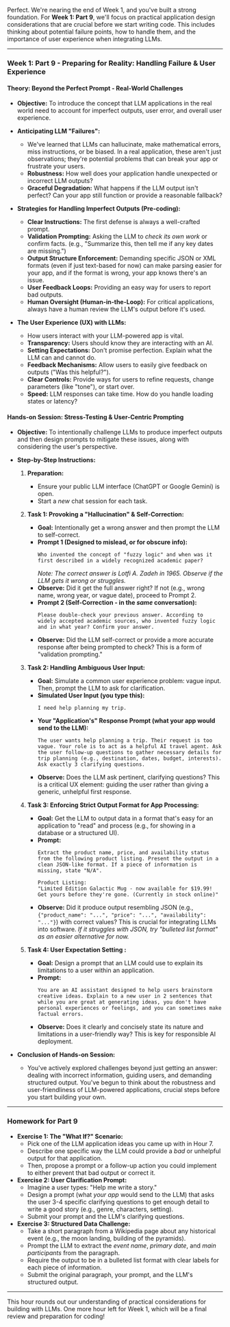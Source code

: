 Perfect. We're nearing the end of Week 1, and you've built a strong foundation. For **Week 1: Part 9**, we'll focus on practical application design considerations that are crucial before we start writing code. This includes thinking about potential failure points, how to handle them, and the importance of user experience when integrating LLMs.

-----

### **Week 1: Part 9 - Preparing for Reality: Handling Failure & User Experience**

#### **Theory: Beyond the Perfect Prompt - Real-World Challenges**

  * **Objective:** To introduce the concept that LLM applications in the real world need to account for imperfect outputs, user error, and overall user experience.

  * **Anticipating LLM "Failures":**

      * We've learned that LLMs can hallucinate, make mathematical errors, miss instructions, or be biased. In a real application, these aren't just observations; they're potential problems that can break your app or frustrate your users.
      * **Robustness:** How well does your application handle unexpected or incorrect LLM outputs?
      * **Graceful Degradation:** What happens if the LLM output isn't perfect? Can your app still function or provide a reasonable fallback?

  * **Strategies for Handling Imperfect Outputs (Pre-coding):**

      * **Clear Instructions:** The first defense is always a well-crafted prompt.
      * **Validation Prompting:** Asking the LLM to *check its own work* or confirm facts. (e.g., "Summarize this, then tell me if any key dates are missing.")
      * **Output Structure Enforcement:** Demanding specific JSON or XML formats (even if just text-based for now) can make parsing easier for your app, and if the format is wrong, your app knows there's an issue.
      * **User Feedback Loops:** Providing an easy way for users to report bad outputs.
      * **Human Oversight (Human-in-the-Loop):** For critical applications, always have a human review the LLM's output before it's used.

  * **The User Experience (UX) with LLMs:**

      * How users interact with your LLM-powered app is vital.
      * **Transparency:** Users should know they are interacting with an AI.
      * **Setting Expectations:** Don't promise perfection. Explain what the LLM can and cannot do.
      * **Feedback Mechanisms:** Allow users to easily give feedback on outputs ("Was this helpful?").
      * **Clear Controls:** Provide ways for users to refine requests, change parameters (like "tone"), or start over.
      * **Speed:** LLM responses can take time. How do you handle loading states or latency?

#### **Hands-on Session: Stress-Testing & User-Centric Prompting**

  * **Objective:** To intentionally challenge LLMs to produce imperfect outputs and then design prompts to mitigate these issues, along with considering the user's perspective.

  * **Step-by-Step Instructions:**

    1.  **Preparation:**

          * Ensure your public LLM interface (ChatGPT or Google Gemini) is open.
          * Start a *new* chat session for each task.

    2.  **Task 1: Provoking a "Hallucination" & Self-Correction:**

          * **Goal:** Intentionally get a wrong answer and then prompt the LLM to self-correct.
          * **Prompt 1 (Designed to mislead, or for obscure info):**
            ```
            Who invented the concept of "fuzzy logic" and when was it first described in a widely recognized academic paper?
            ```
            *Note: The correct answer is Lotfi A. Zadeh in 1965. Observe if the LLM gets it wrong or struggles.*
          * **Observe:** Did it get the full answer right? If not (e.g., wrong name, wrong year, or vague date), proceed to Prompt 2.
          * **Prompt 2 (Self-Correction - in the *same* conversation):**
            ```
            Please double-check your previous answer. According to widely accepted academic sources, who invented fuzzy logic and in what year? Confirm your answer.
            ```
          * **Observe:** Did the LLM self-correct or provide a more accurate response after being prompted to check? This is a form of "validation prompting."

    3.  **Task 2: Handling Ambiguous User Input:**

          * **Goal:** Simulate a common user experience problem: vague input. Then, prompt the LLM to ask for clarification.
          * **Simulated User Input (you type this):**
            ```
            I need help planning my trip.
            ```
          * **Your "Application's" Response Prompt (what your app would send to the LLM):**
            ```
            The user wants help planning a trip. Their request is too vague. Your role is to act as a helpful AI travel agent. Ask the user follow-up questions to gather necessary details for trip planning (e.g., destination, dates, budget, interests). Ask exactly 3 clarifying questions.
            ```
          * **Observe:** Does the LLM ask pertinent, clarifying questions? This is a critical UX element: guiding the user rather than giving a generic, unhelpful first response.

    4.  **Task 3: Enforcing Strict Output Format for App Processing:**

          * **Goal:** Get the LLM to output data in a format that's easy for an application to "read" and process (e.g., for showing in a database or a structured UI).
          * **Prompt:**
            ```
            Extract the product name, price, and availability status from the following product listing. Present the output in a clean JSON-like format. If a piece of information is missing, state "N/A".

            Product Listing:
            "Limited Edition Galactic Mug - now available for $19.99! Get yours before they're gone. (Currently in stock online)"
            ```
          * **Observe:** Did it produce output resembling JSON (e.g., `{"product_name": "...", "price": "...", "availability": "..."}`) with correct values? This is crucial for integrating LLMs into software. *If it struggles with JSON, try "bulleted list format" as an easier alternative for now.*

    5.  **Task 4: User Expectation Setting :**

          * **Goal:** Design a prompt that an LLM could use to explain its limitations to a user within an application.
          * **Prompt:**
            ```
            You are an AI assistant designed to help users brainstorm creative ideas. Explain to a new user in 2 sentences that while you are great at generating ideas, you don't have personal experiences or feelings, and you can sometimes make factual errors.
            ```
          * **Observe:** Does it clearly and concisely state its nature and limitations in a user-friendly way? This is key for responsible AI deployment.

  * **Conclusion of Hands-on Session:**

      * You've actively explored challenges beyond just getting an answer: dealing with incorrect information, guiding users, and demanding structured output. You've begun to think about the robustness and user-friendliness of LLM-powered applications, crucial steps before you start building your own.

-----

### **Homework for Part 9**

  * **Exercise 1: The "What If?" Scenario:**
      * Pick one of the LLM application ideas you came up with in Hour 7.
      * Describe one specific way the LLM could provide a *bad* or unhelpful output for that application.
      * Then, propose a prompt or a follow-up action you could implement to either prevent that bad output or correct it.
  * **Exercise 2: User Clarification Prompt:**
      * Imagine a user types: "Help me write a story."
      * Design a prompt (what *your app* would send to the LLM) that asks the user 3-4 specific clarifying questions to get enough detail to write a good story (e.g., genre, characters, setting).
      * Submit your prompt and the LLM's clarifying questions.
  * **Exercise 3: Structured Data Challenge:**
      * Take a short paragraph from a Wikipedia page about any historical event (e.g., the moon landing, building of the pyramids).
      * Prompt the LLM to extract the *event name*, *primary date*, and *main participants* from the paragraph.
      * Require the output to be in a bulleted list format with clear labels for each piece of information.
      * Submit the original paragraph, your prompt, and the LLM's structured output.

-----

This hour rounds out our understanding of practical considerations for building with LLMs. One more hour left for Week 1, which will be a final review and preparation for coding\!
